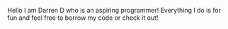 Hello I am Darren D who is an aspiring programmer!
Everything I do is for fun and feel free to borrow my code or check it out!
